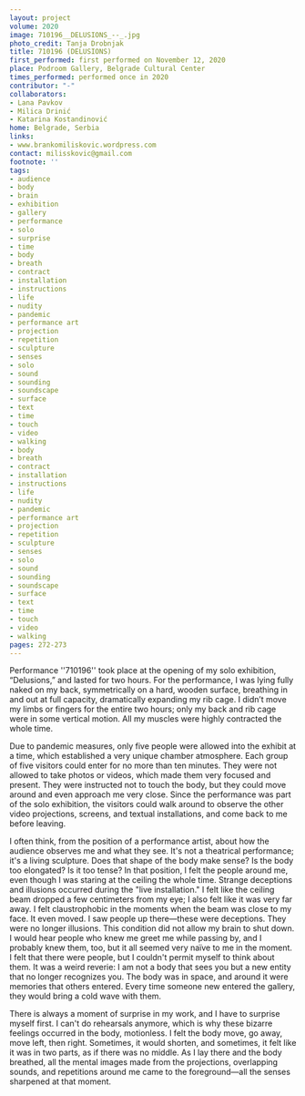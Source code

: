 ```yaml
---
layout: project
volume: 2020
image: 710196__DELUSIONS_--_.jpg
photo_credit: Tanja Drobnjak
title: 710196 (DELUSIONS)
first_performed: first performed on November 12, 2020
place: Podroom Gallery, Belgrade Cultural Center
times_performed: performed once in 2020
contributor: "-"
collaborators:
- Lana Pavkov
- Milica Drinić
- Katarina Kostandinović
home: Belgrade, Serbia
links:
- www.brankomiliskovic.wordpress.com
contact: milisskovic@gmail.com
footnote: ''
tags:
- audience
- body
- brain
- exhibition
- gallery
- performance
- solo
- surprise
- time
- body
- breath
- contract
- installation
- instructions
- life
- nudity
- pandemic
- performance art
- projection
- repetition
- sculpture
- senses
- solo
- sound
- sounding
- soundscape
- surface
- text
- time
- touch
- video
- walking
- body
- breath
- contract
- installation
- instructions
- life
- nudity
- pandemic
- performance art
- projection
- repetition
- sculpture
- senses
- solo
- sound
- sounding
- soundscape
- surface
- text
- time
- touch
- video
- walking
pages: 272-273
---
```


Performance ''710196'' took place at the opening of my solo exhibition, “Delusions,” and lasted for two hours. For the performance, I was lying fully naked on my back, symmetrically on a hard, wooden surface, breathing in and out at full capacity, dramatically expanding my rib cage. I didn’t move my limbs or fingers for the entire two hours; only my back and rib cage were in some vertical motion. All my muscles were highly contracted the whole time.

Due to pandemic measures, only five people were allowed into the exhibit at a time, which established a very unique chamber atmosphere. Each group of five visitors could enter for no more than ten minutes. They were not allowed to take photos or videos, which made them very focused and present. They were instructed not to touch the body, but they could move around and even approach me very close. Since the performance was part of the solo exhibition, the visitors could walk around to observe the other video projections, screens, and textual installations, and come back to me before leaving.

 

I often think, from the position of a performance artist, about how the audience observes me and what they see. It's not a theatrical performance; it's a living sculpture. Does that shape of the body make sense? Is the body too elongated? Is it too tense? In that position, I felt the people around me, even though I was staring at the ceiling the whole time. Strange deceptions and illusions occurred during the "live installation." I felt like the ceiling beam dropped a few centimeters from my eye; I also felt like it was very far away. I felt claustrophobic in the moments when the beam was close to my face. It even moved. I saw people up there—these were deceptions. They were no longer illusions. This condition did not allow my brain to shut down. I would hear people who knew me greet me while passing by, and I probably knew them, too, but it all seemed very naïve to me in the moment. I felt that there were people, but I couldn't permit myself to think about them. It was a weird reverie: I am not a body that sees you but a new entity that no longer recognizes you. The body was in space, and around it were memories that others entered. Every time someone new entered the gallery, they would bring a cold wave with them.

There is always a moment of surprise in my work, and I have to surprise myself first. I can't do rehearsals anymore, which is why these bizarre feelings occurred in the body, motionless. I felt the body move, go away, move left, then right. Sometimes, it would shorten, and sometimes, it felt like it was in two parts, as if there was no middle. As I lay there and the body breathed, all the mental images made from the projections, overlapping sounds, and repetitions around me came to the foreground—all the senses sharpened at that moment.